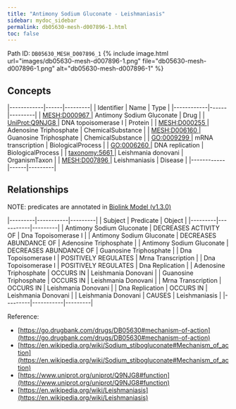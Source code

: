 ```yaml
---
title: "Antimony Sodium Gluconate - Leishmaniasis"
sidebar: mydoc_sidebar
permalink: db05630-mesh-d007896-1.html
toc: false 
---
```



Path ID: `DB05630_MESH_D007896_1`
{% include image.html url="images/db05630-mesh-d007896-1.png" file="db05630-mesh-d007896-1.png" alt="db05630-mesh-d007896-1" %}

## Concepts

|------------|------|---------|
| Identifier | Name | Type    |
|------------|------|---------|
| <a href="https://identifiers.org/MESH:D000967">MESH:D000967 </a> | Antimony Sodium Gluconate | Drug |
| <a href="https://identifiers.org/UniProt:Q9NJG8">UniProt:Q9NJG8 </a> | DNA topoisomerase I | Protein |
| <a href="https://identifiers.org/MESH:D000255">MESH:D000255 </a> | Adenosine Triphosphate | ChemicalSubstance |
| <a href="https://identifiers.org/MESH:D006160">MESH:D006160 </a> | Guanosine Triphosphate | ChemicalSubstance |
| <a href="https://identifiers.org/GO:0009299">GO:0009299 </a> | mRNA transcription | BiologicalProcess |
| <a href="https://identifiers.org/GO:0006260">GO:0006260 </a> | DNA replication | BiologicalProcess |
| <a href="https://identifiers.org/taxonomy:5661">taxonomy:5661 </a> | Leishmania donovani | OrganismTaxon |
| <a href="https://identifiers.org/MESH:D007896">MESH:D007896 </a> | Leishmaniasis | Disease |
|------------|------|---------|

## Relationships


NOTE: predicates are annotated in <a href="https://github.com/biolink/biolink-model/releases/tag/v1.3.0">Biolink Model (v1.3.0)</a>

|---------|-----------|---------|
| Subject | Predicate | Object  |
|---------|-----------|---------|
| Antimony Sodium Gluconate | DECREASES ACTIVITY OF | Dna Topoisomerase I |
| Antimony Sodium Gluconate | DECREASES ABUNDANCE OF | Adenosine Triphosphate |
| Antimony Sodium Gluconate | DECREASES ABUNDANCE OF | Guanosine Triphosphate |
| Dna Topoisomerase I | POSITIVELY REGULATES | Mrna Transcription |
| Dna Topoisomerase I | POSITIVELY REGULATES | Dna Replication |
| Adenosine Triphosphate | OCCURS IN | Leishmania Donovani |
| Guanosine Triphosphate | OCCURS IN | Leishmania Donovani |
| Mrna Transcription | OCCURS IN | Leishmania Donovani |
| Dna Replication | OCCURS IN | Leishmania Donovani |
| Leishmania Donovani | CAUSES | Leishmaniasis |
|---------|-----------|---------|

Reference: 
  - [https://go.drugbank.com/drugs/DB05630#mechanism-of-action](https://go.drugbank.com/drugs/DB05630#mechanism-of-action)
  - [https://en.wikipedia.org/wiki/Sodium_stibogluconate#Mechanism_of_action](https://en.wikipedia.org/wiki/Sodium_stibogluconate#Mechanism_of_action)
  - [https://www.uniprot.org/uniprot/Q9NJG8#function](https://www.uniprot.org/uniprot/Q9NJG8#function)
  - [https://en.wikipedia.org/wiki/Leishmaniasis](https://en.wikipedia.org/wiki/Leishmaniasis)
